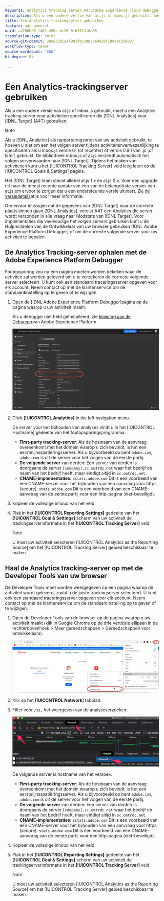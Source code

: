 ```yaml
---
keywords: analytics tracking server;A4T;Adobe Experience Cloud debugger;Adobe Experience Platform debugger;reporting source;developer tools
description: Als u een oudere versie van at.js of mbox.js gebruikt, moet u een analytische volgende server voor activiteiten specificeren die Analytics voor Doel (A4T) gebruiken.
title: Een Analytics-trackingserver gebruiken
feature: a4t general
uuid: ad700b90-f409-496a-bc26-0f0367410a85
translation-type: tm+mt
source-git-commit: 08ad3291a1f981fbc3963ce403bf19849c358b97
workflow-type: tm+mt
source-wordcount: '665'
ht-degree: 0%

---
```



# Een Analytics-trackingserver gebruiken

Als u een oudere versie van at.js of mbox.js gebruikt, moet u een Analytics tracking server voor activiteiten specificeren die [!DNL Analytics] voor [!DNL Target] (A4T) gebruiken.

>[!NOTE]
>
>Als u [!DNL Analytics] als rapporteringsbron van uw activiteit gebruikt, te hoeven u niet om een het volgen server tijdens activiteitenverwezenlijking te specificeren als u mbox.js versie 61 (of recenter) of versie 0.9.1 van .js (of later) gebruikt. De bibliotheek mbox.js of at.js verzendt automatisch het volgen serverwaarden naar [!DNL Target]. Tijdens het maken van activiteiten kunt u het [!UICONTROL Tracking Server] veld leeg laten op de [!UICONTROL Goals & Settings] pagina.
>
>Het [!DNL Target] team steunt allebei at.js 1.*x* en at.js 2.*x*. Voer een upgrade uit naar de meest recente update van een van de belangrijkste versies van at.js om ervoor te zorgen dat u een ondersteunde versie uitvoert. Zie [de versiedetails](/help/c-implementing-target/c-implementing-target-for-client-side-web/target-atjs-versions.md)at.js voor meer informatie.

Om ervoor te zorgen dat de gegevens van [!DNL Target] naar de correcte plaats binnen gaan [!DNL Analytics], vereist A4T een Analytics die server wordt verzonden in alle vraag naar Modstats van [!DNL Target]. Voor implementaties die veelvoudige het volgen servers gebruiken kunt u de Hulpmiddelen van de Ontwikkelaar van uw browser gebruiken [!DNL Adobe Experience Platform Debugger] of om de correcte volgende server voor uw activiteit te bepalen.

## De Analytics Tracking-server ophalen met de Adobe Experience Platform Debugger

Foutopsporing zou op een pagina moeten worden bekeken waar de activiteit zal worden geleverd om u te verzekeren de correcte volgende server selecteert. U kunt ook een standaard traceringsserver opgeven voor elk account. Neem contact op met de klantenservice om de standaardinstelling op te geven of te wijzigen.

1. Open de [!DNL Adobe Experience Platform Debugger]pagina op de pagina waarop u uw activiteit maakt.

   Als u debugger niet hebt geïnstalleerd, zie [Inleiding aan de Debugger](https://docs.adobe.com/content/help/en/platform-learn/tutorials/data-ingestion/web-sdk/introduction-to-the-experience-platform-debugger.html)van Adobe Experience Platform.

   ![](assets/Screen_DebuggerTrackServ.png)

1. Click **[!UICONTROL Analytics]** in the left navigation menu.

   De server voor het bijhouden van analyses vindt u in het [!UICONTROL Hostname] gedeelte van het foutopsporingsprogramma.

   * **First-party tracking-server**: Als de hostnaam van de aanvraag overeenkomt met het domein waarop u zich bevindt, is het een eerstelijnsspatiëringsserver. Als u bijvoorbeeld op bent `adobe.com`, `adobe.com` is dit de server voor het volgen van de eerste partij.
   * **De volgende server** van derden: Een server van derden is doorgaans de server `[company].sc.omtrdc.net` waar het bedrijf de naam van het bedrijf heeft, maar eindigt altijd in `sc.omtrdc.net`.
   * **CNAME-implementaties**: `sstats.adobe.com` Dit is een voorbeeld van een CNAME-server voor het bijhouden van een aanvraag voor https (secure). `stats.adobe.com` Dit is een voorbeeld van een CNAME-aanvraag van de eerste partij voor een http-pagina (niet-beveiligd).

1. Kopieer de volledige inhoud van het veld.

1. Plak in het **[!UICONTROL Reporting Settings]** gedeelte van het **[!UICONTROL Goal & Settings]** scherm van uw activiteit de trackingserverinformatie in het **[!UICONTROL Tracking Server]** veld.

   >[!NOTE]
   >
   >U moet uw activiteit selecteren [!UICONTROL Analytics as the Reporting Source] om het [!UICONTROL Tracking Server] gebied beschikbaar te maken.

## Haal de Analytics tracking-server op met de Developer Tools van uw browser

De Developer Tools moet worden weergegeven op een pagina waarop de activiteit wordt geleverd, zodat u de juiste trackingserver selecteert. U kunt ook een standaard traceringsserver opgeven voor elk account. Neem contact op met de klantenservice om de standaardinstelling op te geven of te wijzigen.

1. Open de Developer Tools van de browser op de pagina waarop u uw activiteit maakt (klik in Google Chrome op de drie verticale ellipsen in de rechterbovenhoek > Meer gereedschappen > Gereedschappen voor ontwikkelaars).

   ![Gereedschappen voor Chrome-ontwikkelaars](/help/c-integrating-target-with-mac/a4t/assets/chrome-dev-tools.png)

1. Klik op het **[!UICONTROL Network]** tabblad.

1. Filter voor `/ss,` het weergeven van de analyseverzoeken.

   ![De ontwikkelaars van Chrome hulpmiddelen met /ss onderzoek](/help/c-integrating-target-with-mac/a4t/assets/chrome-search.png)

   De volgende server is hostname van het verzoek.

   * **First-party tracking-server**: Als de hostnaam van de aanvraag overeenkomt met het domein waarop u zich bevindt, is het een eerstelijnsspatiëringsserver. Als u bijvoorbeeld op bent `adobe.com`, `adobe.com` is dit de server voor het volgen van de eerste partij.
   * **De volgende server** van derden: Een server van derden is doorgaans de server `[company].sc.omtrdc.net` waar het bedrijf de naam van het bedrijf heeft, maar eindigt altijd in `sc.omtrdc.net`.
   * **CNAME-implementaties**: `sstats.adobe.com` Dit is een voorbeeld van een CNAME-server voor het bijhouden van een aanvraag voor https (secure). `stats.adobe.com` Dit is een voorbeeld van een CNAME-aanvraag van de eerste partij voor een http-pagina (niet-beveiligd).

1. Kopieer de volledige inhoud van het veld.

1. Plak in het **[!UICONTROL Reporting Settings]** gedeelte van het **[!UICONTROL Goal & Settings]** scherm van uw activiteit de trackingserverinformatie in het **[!UICONTROL Tracking Server]** veld.

   >[!NOTE]
   >
   >U moet uw activiteit selecteren [!UICONTROL Analytics as the Reporting Source] om het [!UICONTROL Tracking Server] gebied beschikbaar te maken.

